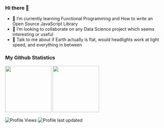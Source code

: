### Hi there 👋


<!--  
<p align="left">
Visitor count<br>
<img src="https://profile-counter.glitch.me/wwwx/count.svg" />
</p>
-->

<!--
**wwwx/wwwx** is a ✨ _special_ ✨ repository because its `README.md` (this file) appears on your GitHub profile.

I am a 2nd-year Graduate Student at The University of Illinois at Chicago, pursuing a Masters in Computer Science, who is passionate about Data Science :bar_chart:, Pythonic programming :snake:, and open source :octocat:. I love to learn and contribute in any and every possible way.

Here are some ideas to get you started:

- 🔭 I’m currently working on ...
- 🌱 I’m currently learning ...
- 👯 I’m looking to collaborate on ...
- 🤔 I’m looking for help with ...
- 💬 Ask me about ...
- 📫 How to reach me: ...
- 😄 Pronouns: ...
- ⚡ Fun fact: ...

-->



- 🌱 I’m currently learning Functional Programming and How to write an Open Source JavaScript Library
- 👯 I’m looking to collaborate on any Data Science project which seems interesting or useful
- 💬 Talk to me about if Earth actually is flat, would headlights work at light speed, and everything in between


### My Github Statistics

<p align="left">
<img align="" height='150px' src="https://github-readme-stats.vercel.app/api?username=wwwx&theme=tokyonight)](https://github.com/anuraghazra/github-readme-stats" />
<img align="" height='150px' src="https://github-readme-stats.vercel.app/api/top-langs/?username=wwwx&hide_title=false&layout=compact&theme=gotham&count_private=true" />
</p>

![Profile Views](https://komarev.com/ghpvc/?username=wwwx&color=blue)
![Profile last updated](https://img.shields.io/github/last-commit/wwwx/wwwx?label=Last%20updated)
